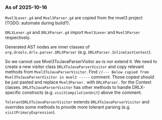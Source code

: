 ### As of 2025-10-16
`Mvel3Lexer.g4` and `Mvel3Parser.g4` are copied from the mvel3 project (TODO: automate during build?).

`DRLXLexer.g4` and `DRLXParser.g4` import `Mvel3Lexer` and `Mvel3Parser` respectively.

Generated AST nodes are inner classes of `org.drools.drlx.parser.DRLXParser` (e.g. `DRLXParser.InlineCastContext`).

So we cannot use Mvel3ToJavaParserVisitor as-is nor extend it. We need to create a new visitor class `DRLXToJavaParserVisitor` and copy relevant methods from `Mvel3ToJavaParserVisitor`. Find `//--- Below copied from Mvel3ToJavaParserVisitor in mvel3 -----` comment. Those copied should be just pasted and replace `Mvel3Parser.` with `DRLXParser.` for the Context classes. `DRLXToJavaParserVisitor` has other methods to handle DRLX-specific constructs (e.g. `visitCompilationUnit`) above the comment.

`TolerantDRLXToJavaParserVisitor` extends `DRLXToJavaParserVisitor` and overrides some methods to provide more tolerant parsing (e.g. `visitPrimaryExpression`).